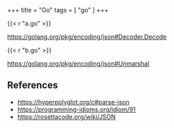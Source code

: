 +++
title = "Go"
tags = [ "go" ]
+++

{{< r "a.go" >}}

<https://golang.org/pkg/encoding/json#Decoder.Decode>

{{< r "b.go" >}}

<https://golang.org/pkg/encoding/json#Unmarshal>

## References

- <https://hyperpolyglot.org/c#parse-json>
- <https://programming-idioms.org/idiom/91>
- <https://rosettacode.org/wiki/JSON>
